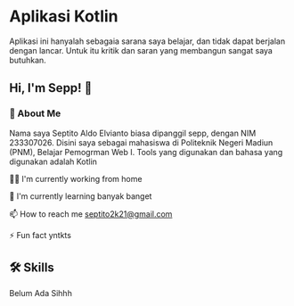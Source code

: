 
# Aplikasi Kotlin

Aplikasi ini hanyalah sebagaia sarana saya belajar, dan tidak dapat berjalan dengan lancar. Untuk itu kritik dan saran yang membangun sangat saya butuhkan.


## Hi, I'm Sepp! 👋
### 🚀 About Me

Nama saya Septito Aldo Elvianto biasa dipanggil sepp, dengan NIM 233307026. Disini saya sebagai mahasiswa di Politeknik Negeri Madiun (PNM), Belajar Pemogrman Web I. Tools yang digunakan dan bahasa yang digunakan adalah Kotlin

👩‍💻 I'm currently working from home

🧠 I'm currently learning banyak banget

📫 How to reach me septito2k21@gmail.com

⚡️ Fun fact yntkts


## 🛠 Skills
Belum Ada Sihhh

